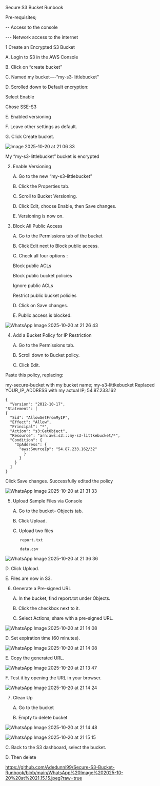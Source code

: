 Secure S3 Bucket Runbook 


Pre-requisites;


  
  -- Access to the console

   --- Network access to the internet


1 Create an Encrypted S3 Bucket


  A. Login to S3 in the AWS Console

  B. Click on “create bucket”

   C. Named my bucket—-”my-s3-littlebucket’’

   D. Scrolled down to Default encryption:

  Select Enable 

  Chose SSE-S3 

  E.    Enabled versioning

  F.    Leave other settings as default.

  G.   Click Create bucket.

![Image 2025-10-20 at 21 06 33](https://github.com/user-attachments/assets/cd89b745-fdfa-482f-a572-6234ae9d5344)


My “my-s3-littlebucket” bucket is encrypted


2.  Enable Versioning


      A.   Go to the new “my-s3-littlebucket”

      B.   Click the Properties tab.

      C.   Scroll to Bucket Versioning.

      D.   Click Edit, choose Enable, then Save changes.

      E.   Versioning is now on.


3.  Block All Public Access


      A.   Go to the Permissions tab of the bucket

      B.   Click Edit next to Block public access.

      C.   Check all four options :

       Block public ACLs

       Block public bucket policies

       Ignore public ACLs

       Restrict public bucket policies

     D.   Click on Save changes.

     E.   Public access is blocked.


![WhatsApp Image 2025-10-20 at 21 26 43](https://github.com/user-attachments/assets/2b8a54ea-52b1-44c1-8605-f6bec4e6d0fa)


4.  Add a Bucket Policy for IP Restriction


     A.   Go to the Permissions tab.

     B.   Scroll down to Bucket policy.

     C.   Click Edit.

Paste this policy, replacing:

  my-secure-bucket with my bucket name; my-s3-littkebucket
    Replaced YOUR_IP_ADDRESS with my actual IP; 54.87.233.162



    {
      "Version": "2012-10-17",
    "Statement": [
    {
      "Sid": "AllowGetFromMyIP",
      "Effect": "Allow",
      "Principal": "*",
      "Action": "s3:GetObject",
      "Resource": "arn:aws:s3:::my-s3-littkebucket/*",
      "Condition": {
        "IpAddress": {
          "aws:SourceIp": "54.87.233.162/32"
            }
          }
        }
      ]
    }



   Click Save changes.
     Successfully edited the policy

![WhatsApp Image 2025-10-20 at 21 31 33](https://github.com/user-attachments/assets/06ceaf7d-09b6-4867-a352-8748d7d57b60)


5.  Upload Sample Files via Console


     A.   Go to the bucket– Objects tab.

     B.   Click Upload.

     C.   Upload two files

           report.txt 

           data.csv 
![WhatsApp Image 2025-10-20 at 21 36 36](https://github.com/user-attachments/assets/35e1ce96-f99b-410c-9fbc-29d0f41f5f57)


  D.   Click Upload.

   E.   Files are now in S3.


6. Generate a Pre-signed URL


      A.  In the bucket, find report.txt under Objects.

      B.  Click the checkbox next to it.

      C.  Select Actions; share with a pre-signed URL.

![WhatsApp Image 2025-10-20 at 21 14 08](https://github.com/user-attachments/assets/84ef9629-af0d-4224-9cba-9319864529ab)

  D.  Set expiration time (60  minutes).

![WhatsApp Image 2025-10-20 at 21 14 08](https://github.com/user-attachments/assets/6f3dbb8c-56cd-4eef-a23e-d9df5bad2cd0)

   E.  Copy the generated URL.

![WhatsApp Image 2025-10-20 at 21 13 47](https://github.com/user-attachments/assets/fce6ebce-084e-4f54-88da-52b3a9f74d2e)

   F.  Test it by opening the URL in your browser.

![WhatsApp Image 2025-10-20 at 21 14 24](https://github.com/user-attachments/assets/b3cdb286-cc26-478b-9384-d3f24e5cdcc0)


 7.  Clean Up


     A.   Go to the bucket 

     B.   Empty to delete bucket

![WhatsApp Image 2025-10-20 at 21 14 48](https://github.com/user-attachments/assets/480514e9-27f7-4b96-a79f-e0cd876c52a6)

![WhatsApp Image 2025-10-20 at 21 15 15](https://github.com/user-attachments/assets/fd4ae8e5-8af1-436f-981d-910ce28e8dd5)

  C.   Back to the S3 dashboard, select the bucket.

  D.   Then delete

https://github.com/Adedunni99/Secure-S3-Bucket-Runbook/blob/main/WhatsApp%20Image%202025-10-20%20at%2021.15.15.jpeg?raw=true
